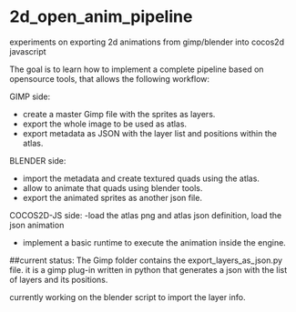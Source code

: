 # 2d_open_anim_pipeline
experiments on exporting 2d animations from gimp/blender into cocos2d javascript

The goal is to learn how to  implement a complete pipeline based on opensource tools, that allows the following workflow: 

GIMP side: 
- create a master Gimp file with the sprites as layers.
- export the whole image to be used as atlas.
- export metadata as JSON with the layer list and positions within the atlas.

BLENDER side: 
- import the metadata and create textured quads using the atlas. 
- allow to animate that quads using blender tools.
- export the animated sprites as another json file.

COCOS2D-JS side:
-load the atlas png and atlas json definition, load the json animation
- implement a basic runtime to execute the animation inside the engine.


##current status: 
The Gimp folder contains the export_layers_as_json.py file. it is a gimp plug-in written in python that generates a json with the list of layers and its positions.

currently working on the blender script to import the layer info. 

